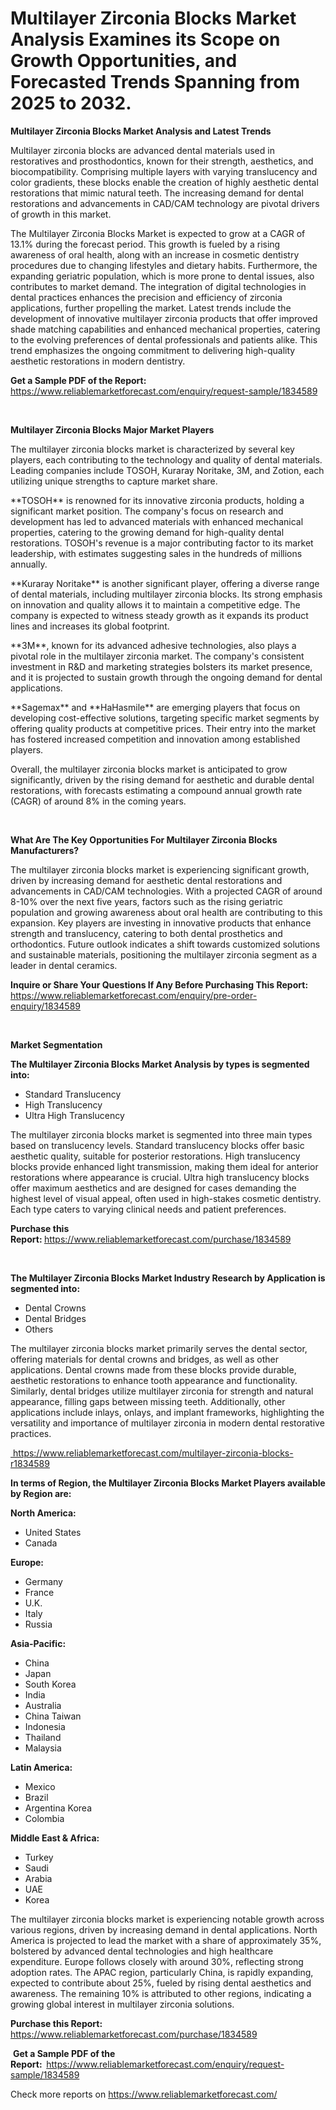 <p><h1>Multilayer Zirconia Blocks Market Analysis Examines its Scope on Growth Opportunities, and Forecasted Trends Spanning from 2025 to 2032.</h1></p><p><strong>Multilayer Zirconia Blocks Market Analysis and Latest Trends</strong></p>
<p><p>Multilayer zirconia blocks are advanced dental materials used in restoratives and prosthodontics, known for their strength, aesthetics, and biocompatibility. Comprising multiple layers with varying translucency and color gradients, these blocks enable the creation of highly aesthetic dental restorations that mimic natural teeth. The increasing demand for dental restorations and advancements in CAD/CAM technology are pivotal drivers of growth in this market.</p><p>The Multilayer Zirconia Blocks Market is expected to grow at a CAGR of 13.1% during the forecast period. This growth is fueled by a rising awareness of oral health, along with an increase in cosmetic dentistry procedures due to changing lifestyles and dietary habits. Furthermore, the expanding geriatric population, which is more prone to dental issues, also contributes to market demand. The integration of digital technologies in dental practices enhances the precision and efficiency of zirconia applications, further propelling the market. Latest trends include the development of innovative multilayer zirconia products that offer improved shade matching capabilities and enhanced mechanical properties, catering to the evolving preferences of dental professionals and patients alike. This trend emphasizes the ongoing commitment to delivering high-quality aesthetic restorations in modern dentistry.</p></p>
<p><strong>Get a Sample PDF of the Report:&nbsp;</strong> <a href="https://www.reliablemarketforecast.com/enquiry/request-sample/1834589?utm_campaign=2288&utm_medium=2&utm_source=Github&utm_content=ia&utm_term=04032025&utm_id=multilayer-zirconia-blocks">https://www.reliablemarketforecast.com/enquiry/request-sample/1834589</a></p>
<p>&nbsp;</p>
<p><strong>Multilayer Zirconia Blocks Major Market Players</strong></p>
<p><p>The multilayer zirconia blocks market is characterized by several key players, each contributing to the technology and quality of dental materials. Leading companies include TOSOH, Kuraray Noritake, 3M, and Zotion, each utilizing unique strengths to capture market share.</p><p>**TOSOH** is renowned for its innovative zirconia products, holding a significant market position. The company's focus on research and development has led to advanced materials with enhanced mechanical properties, catering to the growing demand for high-quality dental restorations. TOSOH's revenue is a major contributing factor to its market leadership, with estimates suggesting sales in the hundreds of millions annually.</p><p>**Kuraray Noritake** is another significant player, offering a diverse range of dental materials, including multilayer zirconia blocks. Its strong emphasis on innovation and quality allows it to maintain a competitive edge. The company is expected to witness steady growth as it expands its product lines and increases its global footprint.</p><p>**3M**, known for its advanced adhesive technologies, also plays a pivotal role in the multilayer zirconia market. The company's consistent investment in R&D and marketing strategies bolsters its market presence, and it is projected to sustain growth through the ongoing demand for dental applications.</p><p>**Sagemax** and **HaHasmile** are emerging players that focus on developing cost-effective solutions, targeting specific market segments by offering quality products at competitive prices. Their entry into the market has fostered increased competition and innovation among established players.</p><p>Overall, the multilayer zirconia blocks market is anticipated to grow significantly, driven by the rising demand for aesthetic and durable dental restorations, with forecasts estimating a compound annual growth rate (CAGR) of around 8% in the coming years.</p></p>
<p>&nbsp;</p>
<p><strong>What Are The Key Opportunities For Multilayer Zirconia Blocks Manufacturers?</strong></p>
<p><p>The multilayer zirconia blocks market is experiencing significant growth, driven by increasing demand for aesthetic dental restorations and advancements in CAD/CAM technologies. With a projected CAGR of around 8-10% over the next five years, factors such as the rising geriatric population and growing awareness about oral health are contributing to this expansion. Key players are investing in innovative products that enhance strength and translucency, catering to both dental prosthetics and orthodontics. Future outlook indicates a shift towards customized solutions and sustainable materials, positioning the multilayer zirconia segment as a leader in dental ceramics.</p></p>
<p><strong>Inquire or Share Your Questions If Any Before Purchasing This Report:</strong> <a href="https://www.reliablemarketforecast.com/enquiry/pre-order-enquiry/1834589?utm_campaign=2288&utm_medium=2&utm_source=Github&utm_content=ia&utm_term=04032025&utm_id=multilayer-zirconia-blocks">https://www.reliablemarketforecast.com/enquiry/pre-order-enquiry/1834589</a></p>
<p>&nbsp;</p>
<p><strong>Market Segmentation</strong></p>
<p><strong>The Multilayer Zirconia Blocks Market Analysis by types is segmented into:</strong></p>
<p><ul><li>Standard Translucency</li><li>High Translucency</li><li>Ultra High Translucency</li></ul></p>
<p><p>The multilayer zirconia blocks market is segmented into three main types based on translucency levels. Standard translucency blocks offer basic aesthetic quality, suitable for posterior restorations. High translucency blocks provide enhanced light transmission, making them ideal for anterior restorations where appearance is crucial. Ultra high translucency blocks offer maximum aesthetics and are designed for cases demanding the highest level of visual appeal, often used in high-stakes cosmetic dentistry. Each type caters to varying clinical needs and patient preferences.</p></p>
<p><strong>Purchase this Report:&nbsp;</strong><a href="https://www.reliablemarketforecast.com/purchase/1834589?utm_campaign=2288&utm_medium=2&utm_source=Github&utm_content=ia&utm_term=04032025&utm_id=multilayer-zirconia-blocks">https://www.reliablemarketforecast.com/purchase/1834589</a></p>
<p>&nbsp;</p>
<p><strong>The Multilayer Zirconia Blocks Market Industry Research by Application is segmented into:</strong></p>
<p><ul><li>Dental Crowns</li><li>Dental Bridges</li><li>Others</li></ul></p>
<p><p>The multilayer zirconia blocks market primarily serves the dental sector, offering materials for dental crowns and bridges, as well as other applications. Dental crowns made from these blocks provide durable, aesthetic restorations to enhance tooth appearance and functionality. Similarly, dental bridges utilize multilayer zirconia for strength and natural appearance, filling gaps between missing teeth. Additionally, other applications include inlays, onlays, and implant frameworks, highlighting the versatility and importance of multilayer zirconia in modern dental restorative practices.</p></p>
<p><a href="https://www.reliablemarketforecast.com/multilayer-zirconia-blocks-r1834589?utm_campaign=2288&utm_medium=2&utm_source=Github&utm_content=ia&utm_term=04032025&utm_id=multilayer-zirconia-blocks">&nbsp;https://www.reliablemarketforecast.com/multilayer-zirconia-blocks-r1834589</a></p>
<p><strong>In terms of Region, the Multilayer Zirconia Blocks Market Players available by Region are:</strong></p>
<p>
    <p> <strong> North America: </strong>
        <ul>
            <li>United States</li>
            <li>Canada</li>
        </ul>
        </p> 
    <p> <strong> Europe: </strong>
        <ul>
            <li>Germany</li>
            <li>France</li>
            <li>U.K.</li>
            <li>Italy</li>
            <li>Russia</li>
        </ul>
        </p> 
    <p> <strong> Asia-Pacific: </strong>
        <ul>
            <li>China</li>
            <li>Japan</li>
            <li>South Korea</li>
            <li>India</li>
            <li>Australia</li>
            <li>China Taiwan</li>
            <li>Indonesia</li>
            <li>Thailand</li>
            <li>Malaysia</li>
        </ul>
        </p> 
    <p> <strong> Latin America: </strong>
        <ul>
            <li>Mexico</li>
            <li>Brazil</li>
            <li>Argentina Korea</li>
            <li>Colombia</li>
        </ul>
        </p> 
    <p> <strong> Middle East & Africa: </strong>
        <ul>
            <li>Turkey</li>
            <li>Saudi</li>
            <li>Arabia</li>
            <li>UAE</li>
            <li>Korea</li>
        </ul>
    </p>
    </p>
<p><p>The multilayer zirconia blocks market is experiencing notable growth across various regions, driven by increasing demand in dental applications. North America is projected to lead the market with a share of approximately 35%, bolstered by advanced dental technologies and high healthcare expenditure. Europe follows closely with around 30%, reflecting strong adoption rates. The APAC region, particularly China, is rapidly expanding, expected to contribute about 25%, fueled by rising dental aesthetics and awareness. The remaining 10% is attributed to other regions, indicating a growing global interest in multilayer zirconia solutions.</p></p>
<p><strong>Purchase this Report: </strong><a href="https://www.reliablemarketforecast.com/purchase/1834589?utm_campaign=2288&utm_medium=2&utm_source=Github&utm_content=ia&utm_term=04032025&utm_id=multilayer-zirconia-blocks">https://www.reliablemarketforecast.com/purchase/1834589</a></p>
<p>&nbsp;<strong>Get a Sample PDF of the Report:&nbsp;&nbsp;</strong><a href="https://www.reliablemarketforecast.com/enquiry/request-sample/1834589?utm_campaign=2288&utm_medium=2&utm_source=Github&utm_content=ia&utm_term=04032025&utm_id=multilayer-zirconia-blocks">https://www.reliablemarketforecast.com/enquiry/request-sample/1834589</a></p>
<p><strong></strong></p>
<p>Check more reports on <a href="https://www.reliablemarketforecast.com/?utm_campaign=2288&utm_medium=2&utm_source=Github&utm_content=ia&utm_term=04032025&utm_id=multilayer-zirconia-blocks">https://www.reliablemarketforecast.com/</a></p>